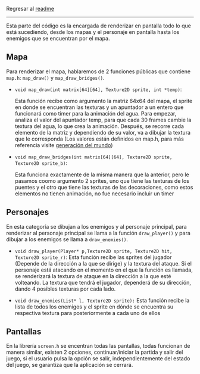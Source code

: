 Regresar al [readme](../README.md)

---

Esta parte del código es la encargada de renderizar en pantalla todo lo que está sucediendo, desde los mapas y el personaje en pantalla hasta los enemigos que se encuentran por el mapa.

## Mapa

Para renderizar el mapa, hablaremos de 2 funciones públicas que contiene ```map.h```: ```map_draw()``` y ```map_draw_bridges()```.

- ```void map_draw(int matrix[64][64], Texture2D sprite, int *temp)```:

    Esta función recibe como argumento la matriz 64x64 del mapa, el sprite en donde se encuentran las texturas y un apuntador a un entero que funcionará como timer para la animación del agua. Para empezar, analiza el valor del apuntador temp, para que cada 30 frames cambie la textura del agua, lo que crea la animación. Después, se recorre cada elemento de la matriz y dependiendo de su valor, va a dibujar la textura que le corresponda (Los valores están definidos en map.h, para más referencia visite [generación del mundo](./mapa.md))


- ```void map_draw_bridges(int matrix[64][64], Texture2D sprite, Texture2D sprite_b)```:

    Esta funciona exactamente de la misma manera que la anterior, pero le pasamos coomo argumento 2 sprites, uno que tiene las texturas de los puentes y el otro que tiene las texturas de las decoraciones, como estos elementos no tienen animación, no fue necesario incluir un timer

## Personajes

En esta categoría se dibujan a los enemigos y al personaje principal, para renderizar al personaje principal se llama a la función ```draw_player()``` y para dibujar a los enemigos se llama a ```draw_enemies()```.

- ```void draw_player(Player* p,Texture2D sprite, Texture2D hit, Texture2D sprite_r)```: 
    Esta función recibe las sprites del jugador (Depende de la dirección a la que se dirige) y la textura del ataque. Si el personaje está atacando en el momento en el que la función es llamada, se renderizará la textura de ataque en la dirección a la que esté volteando. La textura que tendrá el jugador, dependerá de su dirección, dando 4 posibles texturas por cada lado.

- ```void draw_enemies(List* l, Texture2D sprite):``` Esta función recibe la lista de todos los enemigos y el sprite en dónde se encuentra su respectiva textura para posteriormente a cada uno de ellos

## Pantallas

En la librería ```screen.h``` se encentran todas las pantallas, todas funcionan de manera similar, existen 2 opciones, continuar/iniciar la partida y salir del juego, si el usuario pulsa la opción se salir, independientemente del estado del juego, se garantiza que la aplicación se cerrará.